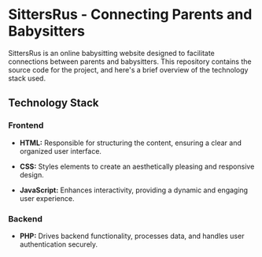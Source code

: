 # SittersRus - Connecting Parents and Babysitters

SittersRus is an online babysitting website designed to facilitate connections between parents and babysitters. This repository contains the source code for the project, and here's a brief overview of the technology stack used.


## Technology Stack

### Frontend

- **HTML:** Responsible for structuring the content, ensuring a clear and organized user interface.
  
- **CSS:** Styles elements to create an aesthetically pleasing and responsive design.
  
- **JavaScript:** Enhances interactivity, providing a dynamic and engaging user experience.

### Backend

- **PHP:** Drives backend functionality, processes data, and handles user authentication securely.

